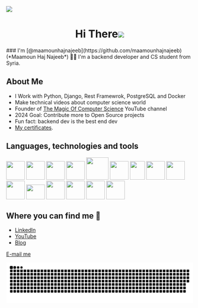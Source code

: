 <!-- ![](https://komarev.com/ghpvc/?username=maamounhajnajeeb&style=for-the-badge) -->

<a href="https://github.com/elMeniwy">
<!--  <img width="100%" height="auto" src="https://i.imgur.com/iXuL1HG.png" height="175px"/> -->
 <img src="https://github.githubassets.com/images/modules/site/social-cards/github-social.png" />
</a>

<h1 align="center">Hi There<img src="https://raw.githubusercontent.com/MartinHeinz/MartinHeinz/master/wave.gif" width="30px">
</h1>
### I'm [@maamounhajnajeeb](https://github.com/maamounhajnajeeb) (*Maamoun Haj Najeeb*) 🙋‍♂️
I'm a backend developer and CS student from Syria.

## About Me
* I Work with Python, Django, Rest Framewrok, PostgreSQL and Docker
* Make technical videos about computer science world
* Founder of [The Magic Of Computer Science](https://www.youtube.com/@themagicofcomputerscience3270) YouTube channel
* 2024 Goal: Contribute more to Open Source projects
* Fun fact: backend dev is the best end dev
* [My certificates](https://github.com/maamounhajnajeeb/Certificates).


## Languages, technologies and tools
<div sytle="display: flex; flex-direction: row">
          <img src="https://cdn.jsdelivr.net/gh/devicons/devicon@latest/icons/python/python-original.svg" width="50px" height="50px"/>
          <img src="https://cdn.jsdelivr.net/gh/devicons/devicon@latest/icons/django/django-plain-wordmark.svg" width="50px" height="50px" />
          <img src="https://cdn.jsdelivr.net/gh/devicons/devicon@latest/icons/djangorest/djangorest-original.svg" width="50px" height="50px" />
          <img src="https://cdn.jsdelivr.net/gh/devicons/devicon@latest/icons/postgresql/postgresql-plain.svg" width="50px" height="50px" />
          <img src="https://cdn.jsdelivr.net/gh/devicons/devicon@latest/icons/pytest/pytest-original.svg" width="60px" height="60px" />
          <img src="https://cdn.jsdelivr.net/gh/devicons/devicon@latest/icons/sqlite/sqlite-original.svg" width="50px" height="50px" />
          <img src="https://cdn.jsdelivr.net/gh/devicons/devicon@latest/icons/docker/docker-original.svg" width="40px" height="50px" />
          <img src="https://cdn.jsdelivr.net/gh/devicons/devicon@latest/icons/postman/postman-original.svg" width="50px" height="50px" />
          <img src="https://cdn.jsdelivr.net/gh/devicons/devicon@latest/icons/git/git-original.svg" width="50px" height="50px" />
          <img src="https://cdn.jsdelivr.net/gh/devicons/devicon@latest/icons/github/github-original.svg" width="50px" height="50px" />
          <img src="https://cdn.jsdelivr.net/gh/devicons/devicon@latest/icons/javascript/javascript-original.svg" width="50px" height="40px" />
          <img src="https://cdn.jsdelivr.net/gh/devicons/devicon@latest/icons/json/json-original.svg" width="50px" height="50px" />
          <img src="https://cdn.jsdelivr.net/gh/devicons/devicon@latest/icons/html5/html5-original.svg" width="50px" height="50px" />
          <img src="https://cdn.jsdelivr.net/gh/devicons/devicon@latest/icons/css3/css3-original.svg" width="50px" height="50px" />
          <img src="https://cdn.jsdelivr.net/gh/devicons/devicon@latest/icons/vscode/vscode-original.svg" width="50px" height="50px" />
</div>


## Where you can find me 👀
- [LinkedIn](https://www.linkedin.com/in/maamoun-hajnajeeb/)
- [YouTube](https://www.youtube.com/@themagicofcomputerscience3270/)
- [Blog](https://maamounhajnajeeb.blogspot.com/)

[E-mail me](mailto:maamoun.haj.najeeb@gmail.com "Maamoun's email")


<img src="https://raw.githubusercontent.com/pythondeveloper6/pythondeveloper6/output/snake.svg" alt="Snake animation" />
